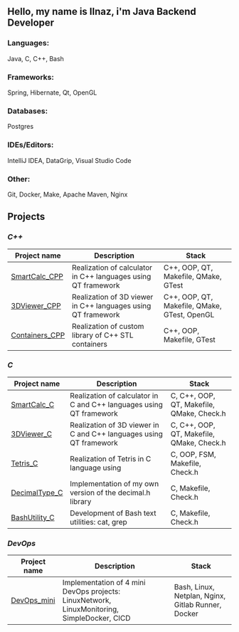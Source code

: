 
## Hello, my name is Ilnaz, i'm Java Backend Developer

### Languages:

Java, C, C++, Bash


### Frameworks:

Spring, Hibernate, Qt, OpenGL


### Databases:

Postgres

### IDEs/Editors:

IntelliJ IDEA, DataGrip, Visual Studio Code

### Other:
Git, Docker, Make, Apache Maven, Nginx 


## Projects

### *C++*  
| Project name      | Description | Stack |
| ------------- | ------------------------ | ------------------------ |
| [SmartCalc_CPP](https://github.com/irunazushan/SmartCalc_CPP) | Realization of calculator in C++ languages using QT framework | C++, OOP, QT, Makefile, QMake, GTest |
| [3DViewer_CPP](https://github.com/irunazushan/3DViewer_CPP) | Realization of 3D viewer in C++ languages using QT framework  | C++, OOP, QT, Makefile, QMake, GTest, OpenGL |
| [Containers_CPP](https://github.com/irunazushan/Containers_CPP) | Realization of custom library of C++ STL containers |  C++, OOP, Makefile, GTest |

### *C*
| Project name      | Description | Stack |
| ------------- | ------------------------ | ------------------------ |
| [SmartCalc_C](https://github.com/irunazushan/SmartCalc_C) | Realization of calculator in C and C++ languages using QT framework |  C, C++, OOP, QT, Makefile, QMake, Check.h |
| [3DViewer_C](https://github.com/irunazushan/3DViewer_C) | Realization of 3D viewer in C and C++ languages using QT framework |  C, C++, OOP, QT, Makefile, QMake, Check.h |
| [Tetris_C](https://github.com/irunazushan/Tetris_C) | Realization of Tetris in C language using  |  C, OOP, FSM, Makefile, Check.h |
| [DecimalType_C](https://github.com/irunazushan/DecimalType_C) | Implementation of my own version of the decimal.h library | C, Makefile, Check.h |
| [BashUtility_C](https://github.com/irunazushan/BashUtility_C) | Development of Bash text utilities: cat, grep | C, Makefile, Check.h |

### *DevOps*
| Project name      | Description | Stack |
| ------------- | ------------------------ | ------------------------ |
| [DevOps_mini](https://github.com/irunazushan/DevOps_mini) | Implementation of 4 mini DevOps projects: LinuxNetwork, LinuxMonitoring, SimpleDocker, CICD| Bash, Linux, Netplan, Nginx, Gitlab Runner, Docker|